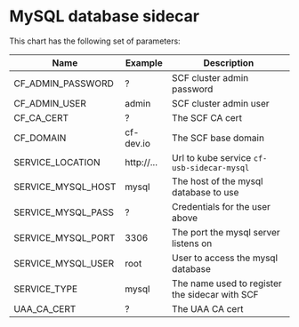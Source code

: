 # MySQL database sidecar

This chart has the following set of parameters:

|Name			|Example	|Description					|
|---			|---		|---						|
|CF_ADMIN_PASSWORD	|?		|SCF cluster admin password			|
|CF_ADMIN_USER		|admin		|SCF cluster admin user				|
|CF_CA_CERT		|?		|The SCF CA cert				|
|CF_DOMAIN		|cf-dev.io	|The SCF base domain				|
|SERVICE_LOCATION	|http://...	|Url to kube service `cf-usb-sidecar-mysql`	|
|SERVICE_MYSQL_HOST	|mysql		|The host of the mysql database to use		|
|SERVICE_MYSQL_PASS	|?		|Credentials for the user above			|
|SERVICE_MYSQL_PORT	|3306		|The port the mysql server listens on		|
|SERVICE_MYSQL_USER	|root		|User to access the mysql database		|
|SERVICE_TYPE		|mysql		|The name used to register the sidecar with SCF	|
|UAA_CA_CERT		|?		|The UAA CA cert   				|
